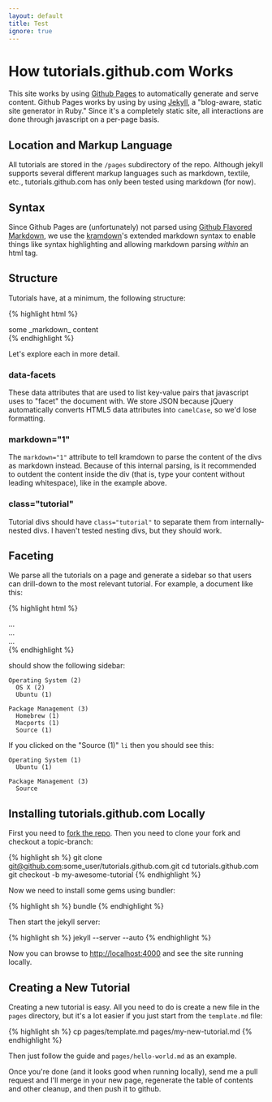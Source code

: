 ```yaml
---
layout: default
title: Test
ignore: true
---
```


# How tutorials.github.com Works

This site works by using [Github Pages](http://pages.github.com/) to automatically generate and serve content.  Github Pages works by using by using [Jekyll](https://github.com/mojombo/jekyll), a "blog-aware, static site generator in Ruby."  Since it's a completely static site, all interactions are done through javascript on a per-page basis.

## Location and Markup Language

All tutorials are stored in the `/pages` subdirectory of the repo.  Although jekyll supports several different markup languages such as markdown, textile, etc., tutorials.github.com has only been tested using markdown (for now).

## Syntax

Since Github Pages are (unfortunately) not parsed using [Github Flavored Markdown](http://github.github.com/github-flavored-markdown/), we use the [kramdown](https://github.com/gettalong/kramdown)'s extended markdown syntax to enable things like syntax highlighting and allowing markdown parsing _within_ an html tag.

## Structure

Tutorials have, at a minimum, the following structure:

{% highlight html %}
<div markdown="1" class="tutorial" data-facets='{"some": "json"}'>
some _markdown_ content
</div>
{% endhighlight %}

Let's explore each in more detail.

### data-facets

These data attributes that are used to list key-value pairs that javascript uses to "facet" the document with.  We store JSON because jQuery automatically converts HTML5 data attributes into `camelCase`, so we'd lose formatting.

### markdown="1"

The `markdown="1"` attribute to tell kramdown to parse the content of the divs as markdown instead.  Because of this internal parsing, is it recommended to outdent the content inside the div (that is, type your content without leading whitespace), like in the example above.

### class="tutorial"

Tutorial divs should have `class="tutorial"` to separate them from internally-nested divs.  I haven't tested nesting divs, but they should work.

## Faceting

We parse all the tutorials on a page and generate a sidebar so that users can drill-down to the most relevant tutorial.  For example, a document like this:

{% highlight html %}
<div markdown="1" class="tutorial" data-facets='{"Operating System": "OS X", "Package Management": "Homebrew"}'>
  ...
</div>

<div markdown="1" class="tutorial" data-facets='{"Operating System": "OS X", "Package Management": "Macports"}'>
  ...
</div>

<div markdown="1" class="tutorial" data-facets='{"Operating System": "Ubuntu", "Package Management": "Source"}'>
  ...
</div>
{% endhighlight %}

should show the following sidebar:

    Operating System (2)
      OS X (2)
      Ubuntu (1)

    Package Management (3)
      Homebrew (1)
      Macports (1)
      Source (1)

If you clicked on the "Source (1)" `li` then you should see this:

    Operating System (1)
      Ubuntu (1)

    Package Management (3)
      Source

## Installing tutorials.github.com Locally

First you need to [fork the repo](https://github.com/tutorials/tutorials.github.com/fork_select). Then you need to clone your fork and checkout a topic-branch:

{% highlight sh %}
git clone git@github.com:some_user/tutorials.github.com.git
cd tutorials.github.com
git checkout -b my-awesome-tutorial
{% endhighlight %}

Now we need to install some gems using bundler:

{% highlight sh %}
bundle
{% endhighlight %}

Then start the jekyll server:

{% highlight sh %}
jekyll --server --auto
{% endhighlight %}

Now you can browse to [http://localhost:4000](http://localhost:4000) and see the site running locally.

## Creating a New Tutorial

Creating a new tutorial is easy.  All you need to do is create a new file in the `pages` directory, but it's a lot easier if you just start from the `template.md` file:

{% highlight sh %}
cp pages/template.md pages/my-new-tutorial.md
{% endhighlight %}

Then just follow the guide and `pages/hello-world.md` as an example.

Once you're done (and it looks good when running locally), send me a pull request and I'll merge in your new page, regenerate the table of contents and other cleanup, and then push it to github.
